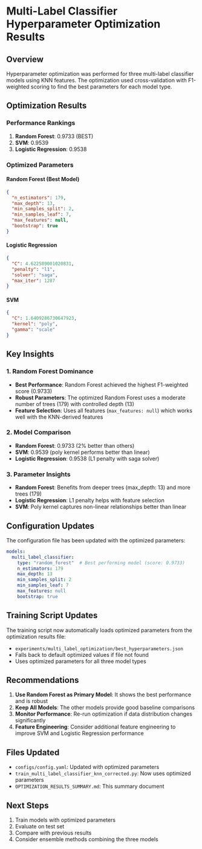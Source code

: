 # Multi-Label Classifier Hyperparameter Optimization Results

## Overview
Hyperparameter optimization was performed for three multi-label classifier models using KNN features. The optimization used cross-validation with F1-weighted scoring to find the best parameters for each model type.

## Optimization Results

### Performance Rankings
1. **Random Forest**: 0.9733 (BEST)
2. **SVM**: 0.9539
3. **Logistic Regression**: 0.9538

### Optimized Parameters

#### Random Forest (Best Model)
```json
{
  "n_estimators": 179,
  "max_depth": 13,
  "min_samples_split": 2,
  "min_samples_leaf": 7,
  "max_features": null,
  "bootstrap": true
}
```

#### Logistic Regression
```json
{
  "C": 4.622589001020831,
  "penalty": "l1",
  "solver": "saga",
  "max_iter": 1287
}
```

#### SVM
```json
{
  "C": 1.6409286730647923,
  "kernel": "poly",
  "gamma": "scale"
}
```

## Key Insights

### 1. Random Forest Dominance
- **Best Performance**: Random Forest achieved the highest F1-weighted score (0.9733)
- **Robust Parameters**: The optimized Random Forest uses a moderate number of trees (179) with controlled depth (13)
- **Feature Selection**: Uses all features (`max_features: null`) which works well with the KNN-derived features

### 2. Model Comparison
- **Random Forest**: 0.9733 (2% better than others)
- **SVM**: 0.9539 (poly kernel performs better than linear)
- **Logistic Regression**: 0.9538 (L1 penalty with saga solver)

### 3. Parameter Insights
- **Random Forest**: Benefits from deeper trees (max_depth: 13) and more trees (179)
- **Logistic Regression**: L1 penalty helps with feature selection
- **SVM**: Poly kernel captures non-linear relationships better than linear

## Configuration Updates

The configuration file has been updated with the optimized parameters:

```yaml
models:
  multi_label_classifier:
    type: "random_forest"  # Best performing model (score: 0.9733)
    n_estimators: 179
    max_depth: 13
    min_samples_split: 2
    min_samples_leaf: 7
    max_features: null
    bootstrap: true
```

## Training Script Updates

The training script now automatically loads optimized parameters from the optimization results file:
- `experiments/multi_label_optimization/best_hyperparameters.json`
- Falls back to default optimized values if file not found
- Uses optimized parameters for all three model types

## Recommendations

1. **Use Random Forest as Primary Model**: It shows the best performance and is robust
2. **Keep All Models**: The other models provide good baseline comparisons
3. **Monitor Performance**: Re-run optimization if data distribution changes significantly
4. **Feature Engineering**: Consider additional feature engineering to improve SVM and Logistic Regression performance

## Files Updated

- `configs/config.yaml`: Updated with optimized parameters
- `train_multi_label_classifier_knn_corrected.py`: Now uses optimized parameters
- `OPTIMIZATION_RESULTS_SUMMARY.md`: This summary document

## Next Steps

1. Train models with optimized parameters
2. Evaluate on test set
3. Compare with previous results
4. Consider ensemble methods combining the three models 